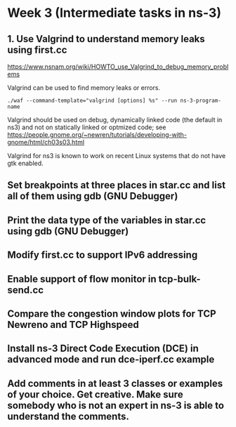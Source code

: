 # Week 3 (Intermediate tasks in ns-3)

## 1. Use Valgrind to understand memory leaks using first.cc
https://www.nsnam.org/wiki/HOWTO_use_Valgrind_to_debug_memory_problems

Valgrind can be used to find memory leaks or errors.
```
./waf --command-template="valgrind [options] %s" --run ns-3-program-name
```
Valgrind should be used on debug, dynamically linked code (the default in ns3) and not on statically linked
or optmized code; see
https://people.gnome.org/~newren/tutorials/developing-with-gnome/html/ch03s03.html

Valgrind for ns3 is known to work on recent Linux systems that do not have gtk enabled. 

## Set breakpoints at three places in star.cc and list all of them using gdb (GNU Debugger)
## Print the data type of the variables in star.cc using gdb (GNU Debugger)
## Modify first.cc to support IPv6 addressing
## Enable support of flow monitor in tcp-bulk-send.cc
## Compare the congestion window plots for TCP Newreno and TCP Highspeed
## Install ns-3 Direct Code Execution (DCE) in advanced mode and run dce-iperf.cc example
## Add comments in at least 3 classes or examples of your choice. Get creative. Make sure somebody who is not an expert in ns-3 is able to understand the comments.